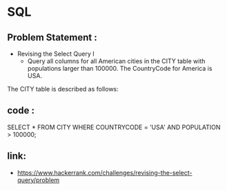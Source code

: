 # SQL

## Problem Statement : 


- Revising the Select Query I
	- Query all columns for all American cities in the CITY table with populations larger than 100000. The CountryCode for America is USA.

The CITY table is described as follows: 

## code : 

SELECT * FROM CITY
WHERE 
COUNTRYCODE = 'USA'
    AND POPULATION > 100000;


## link: 
 - https://www.hackerrank.com/challenges/revising-the-select-query/problem
